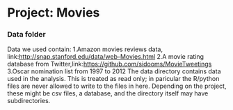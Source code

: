 # Project: Movies
### Data folder
Data we used contain:
1.Amazon movies reviews data, link:http://snap.stanford.edu/data/web-Movies.html
2.A movie rating database from Twitter,link:https://github.com/sidooms/MovieTweetings
3.Oscar nomination list from 1997 to 2012
The data directory contains data used in the analysis. This is treated as read only; in paricular the R/python files are never allowed to write to the files in here. Depending on the project, these might be csv files, a database, and the directory itself may have subdirectories.

